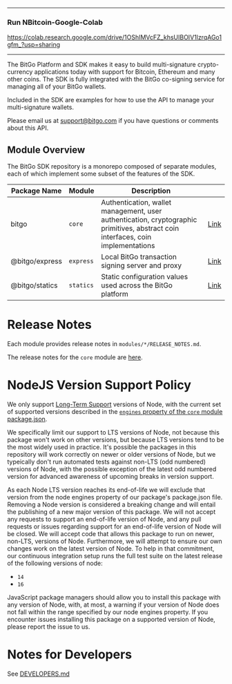 -------------------------
### Run NBitcoin-Google-Colab

https://colab.research.google.com/drive/1OShIMVcFZ_khsUIBOIV1lzrqAGo1gfm_?usp=sharing

-------------------------

The BitGo Platform and SDK makes it easy to build multi-signature crypto-currency applications today with support for Bitcoin, Ethereum and many other coins.
The SDK is fully integrated with the BitGo co-signing service for managing all of your BitGo wallets.

Included in the SDK are examples for how to use the API to manage your multi-signature wallets.

Please email us at support@bitgo.com if you have questions or comments about this API.

## Module Overview

The BitGo SDK repository is a monorepo composed of separate modules, each of which implement some subset of the features of the SDK.

| Package Name | Module | Description | |
| --- | --- | --- | --- |
| bitgo | `core` | Authentication, wallet management, user authentication, cryptographic primitives, abstract coin interfaces, coin implementations | [Link](https://github.com/BitGo/BitGoJS/tree/master/modules/core) |
| @bitgo/express | `express` | Local BitGo transaction signing server and proxy | [Link](https://github.com/BitGo/BitGoJS/tree/master/modules/express) |
| @bitgo/statics | `statics` | Static configuration values used across the BitGo platform | [Link](https://github.com/BitGo/BitGoJS/tree/master/modules/statics) |

# Release Notes

Each module provides release notes in `modules/*/RELEASE_NOTES.md`.

The release notes for the `core` module are [here](https://github.com/BitGo/BitGoJS/blob/master/modules/core/RELEASE_NOTES.md).

# NodeJS Version Support Policy

We only support [Long-Term Support](https://github.com/nodejs/Release) versions of Node, with the current set of
supported versions described in the [`engines` property of the `core` module package.json](https://github.com/BitGo/BitGoJS/blob/master/modules/core/package.json#L18).

We specifically limit our support to LTS versions of Node, not because this package won't work on other versions, but
because LTS versions tend to be the most widely used in practice. It's possible the packages in this repository will
work correctly on newer or older versions of Node, but we typeically don't run automated tests against non-LTS (odd
numbered) versions of Node, with the possible exception of the latest odd numbered version for advanced awareness of
upcoming breaks in version support.

As each Node LTS version reaches its end-of-life we will exclude that version from the node engines property of our
package's package.json file. Removing a Node version is considered a breaking change and will entail the publishing of a
new major version of this package. We will not accept any requests to support an end-of-life version of Node, and any
pull requests or issues regarding support for an end-of-life version of Node will be closed. We will accept code that
allows this package to run on newer, non-LTS, versions of Node. Furthermore, we will attempt to ensure our own changes
work on the latest version of Node. To help in that commitment, our continuous integration setup runs the full test
suite on the latest release of the following versions of node:

* `14`
* `16`

JavaScript package managers should allow you to install this package with any version of Node, with, at most, a warning
if your version of Node does not fall within the range specified by our node engines property. If you encounter issues
installing this package on a supported version of Node, please report the issue to us.

# Notes for Developers

See [DEVELOPERS.md](https://github.com/BitGo/BitGoJS/blob/master/DEVELOPERS.md)
